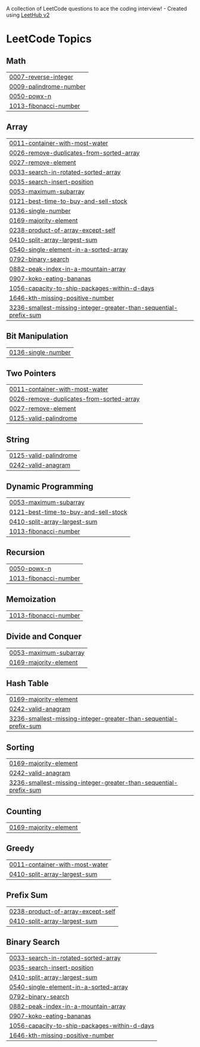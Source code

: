 A collection of LeetCode questions to ace the coding interview! - Created using [LeetHub v2](https://github.com/arunbhardwaj/LeetHub-2.0)
<!---LeetCode Topics Start-->
# LeetCode Topics
## Math
|  |
| ------- |
| [0007-reverse-integer](https://github.com/jahidulislam114593/LeetCode/tree/master/0007-reverse-integer) |
| [0009-palindrome-number](https://github.com/jahidulislam114593/LeetCode/tree/master/0009-palindrome-number) |
| [0050-powx-n](https://github.com/jahidulislam114593/LeetCode/tree/master/0050-powx-n) |
| [1013-fibonacci-number](https://github.com/jahidulislam114593/LeetCode/tree/master/1013-fibonacci-number) |
## Array
|  |
| ------- |
| [0011-container-with-most-water](https://github.com/jahidulislam114593/LeetCode/tree/master/0011-container-with-most-water) |
| [0026-remove-duplicates-from-sorted-array](https://github.com/jahidulislam114593/LeetCode/tree/master/0026-remove-duplicates-from-sorted-array) |
| [0027-remove-element](https://github.com/jahidulislam114593/LeetCode/tree/master/0027-remove-element) |
| [0033-search-in-rotated-sorted-array](https://github.com/jahidulislam114593/LeetCode/tree/master/0033-search-in-rotated-sorted-array) |
| [0035-search-insert-position](https://github.com/jahidulislam114593/LeetCode/tree/master/0035-search-insert-position) |
| [0053-maximum-subarray](https://github.com/jahidulislam114593/LeetCode/tree/master/0053-maximum-subarray) |
| [0121-best-time-to-buy-and-sell-stock](https://github.com/jahidulislam114593/LeetCode/tree/master/0121-best-time-to-buy-and-sell-stock) |
| [0136-single-number](https://github.com/jahidulislam114593/LeetCode/tree/master/0136-single-number) |
| [0169-majority-element](https://github.com/jahidulislam114593/LeetCode/tree/master/0169-majority-element) |
| [0238-product-of-array-except-self](https://github.com/jahidulislam114593/LeetCode/tree/master/0238-product-of-array-except-self) |
| [0410-split-array-largest-sum](https://github.com/jahidulislam114593/LeetCode/tree/master/0410-split-array-largest-sum) |
| [0540-single-element-in-a-sorted-array](https://github.com/jahidulislam114593/LeetCode/tree/master/0540-single-element-in-a-sorted-array) |
| [0792-binary-search](https://github.com/jahidulislam114593/LeetCode/tree/master/0792-binary-search) |
| [0882-peak-index-in-a-mountain-array](https://github.com/jahidulislam114593/LeetCode/tree/master/0882-peak-index-in-a-mountain-array) |
| [0907-koko-eating-bananas](https://github.com/jahidulislam114593/LeetCode/tree/master/0907-koko-eating-bananas) |
| [1056-capacity-to-ship-packages-within-d-days](https://github.com/jahidulislam114593/LeetCode/tree/master/1056-capacity-to-ship-packages-within-d-days) |
| [1646-kth-missing-positive-number](https://github.com/jahidulislam114593/LeetCode/tree/master/1646-kth-missing-positive-number) |
| [3236-smallest-missing-integer-greater-than-sequential-prefix-sum](https://github.com/jahidulislam114593/LeetCode/tree/master/3236-smallest-missing-integer-greater-than-sequential-prefix-sum) |
## Bit Manipulation
|  |
| ------- |
| [0136-single-number](https://github.com/jahidulislam114593/LeetCode/tree/master/0136-single-number) |
## Two Pointers
|  |
| ------- |
| [0011-container-with-most-water](https://github.com/jahidulislam114593/LeetCode/tree/master/0011-container-with-most-water) |
| [0026-remove-duplicates-from-sorted-array](https://github.com/jahidulislam114593/LeetCode/tree/master/0026-remove-duplicates-from-sorted-array) |
| [0027-remove-element](https://github.com/jahidulislam114593/LeetCode/tree/master/0027-remove-element) |
| [0125-valid-palindrome](https://github.com/jahidulislam114593/LeetCode/tree/master/0125-valid-palindrome) |
## String
|  |
| ------- |
| [0125-valid-palindrome](https://github.com/jahidulislam114593/LeetCode/tree/master/0125-valid-palindrome) |
| [0242-valid-anagram](https://github.com/jahidulislam114593/LeetCode/tree/master/0242-valid-anagram) |
## Dynamic Programming
|  |
| ------- |
| [0053-maximum-subarray](https://github.com/jahidulislam114593/LeetCode/tree/master/0053-maximum-subarray) |
| [0121-best-time-to-buy-and-sell-stock](https://github.com/jahidulislam114593/LeetCode/tree/master/0121-best-time-to-buy-and-sell-stock) |
| [0410-split-array-largest-sum](https://github.com/jahidulislam114593/LeetCode/tree/master/0410-split-array-largest-sum) |
| [1013-fibonacci-number](https://github.com/jahidulislam114593/LeetCode/tree/master/1013-fibonacci-number) |
## Recursion
|  |
| ------- |
| [0050-powx-n](https://github.com/jahidulislam114593/LeetCode/tree/master/0050-powx-n) |
| [1013-fibonacci-number](https://github.com/jahidulislam114593/LeetCode/tree/master/1013-fibonacci-number) |
## Memoization
|  |
| ------- |
| [1013-fibonacci-number](https://github.com/jahidulislam114593/LeetCode/tree/master/1013-fibonacci-number) |
## Divide and Conquer
|  |
| ------- |
| [0053-maximum-subarray](https://github.com/jahidulislam114593/LeetCode/tree/master/0053-maximum-subarray) |
| [0169-majority-element](https://github.com/jahidulislam114593/LeetCode/tree/master/0169-majority-element) |
## Hash Table
|  |
| ------- |
| [0169-majority-element](https://github.com/jahidulislam114593/LeetCode/tree/master/0169-majority-element) |
| [0242-valid-anagram](https://github.com/jahidulislam114593/LeetCode/tree/master/0242-valid-anagram) |
| [3236-smallest-missing-integer-greater-than-sequential-prefix-sum](https://github.com/jahidulislam114593/LeetCode/tree/master/3236-smallest-missing-integer-greater-than-sequential-prefix-sum) |
## Sorting
|  |
| ------- |
| [0169-majority-element](https://github.com/jahidulislam114593/LeetCode/tree/master/0169-majority-element) |
| [0242-valid-anagram](https://github.com/jahidulislam114593/LeetCode/tree/master/0242-valid-anagram) |
| [3236-smallest-missing-integer-greater-than-sequential-prefix-sum](https://github.com/jahidulislam114593/LeetCode/tree/master/3236-smallest-missing-integer-greater-than-sequential-prefix-sum) |
## Counting
|  |
| ------- |
| [0169-majority-element](https://github.com/jahidulislam114593/LeetCode/tree/master/0169-majority-element) |
## Greedy
|  |
| ------- |
| [0011-container-with-most-water](https://github.com/jahidulislam114593/LeetCode/tree/master/0011-container-with-most-water) |
| [0410-split-array-largest-sum](https://github.com/jahidulislam114593/LeetCode/tree/master/0410-split-array-largest-sum) |
## Prefix Sum
|  |
| ------- |
| [0238-product-of-array-except-self](https://github.com/jahidulislam114593/LeetCode/tree/master/0238-product-of-array-except-self) |
| [0410-split-array-largest-sum](https://github.com/jahidulislam114593/LeetCode/tree/master/0410-split-array-largest-sum) |
## Binary Search
|  |
| ------- |
| [0033-search-in-rotated-sorted-array](https://github.com/jahidulislam114593/LeetCode/tree/master/0033-search-in-rotated-sorted-array) |
| [0035-search-insert-position](https://github.com/jahidulislam114593/LeetCode/tree/master/0035-search-insert-position) |
| [0410-split-array-largest-sum](https://github.com/jahidulislam114593/LeetCode/tree/master/0410-split-array-largest-sum) |
| [0540-single-element-in-a-sorted-array](https://github.com/jahidulislam114593/LeetCode/tree/master/0540-single-element-in-a-sorted-array) |
| [0792-binary-search](https://github.com/jahidulislam114593/LeetCode/tree/master/0792-binary-search) |
| [0882-peak-index-in-a-mountain-array](https://github.com/jahidulislam114593/LeetCode/tree/master/0882-peak-index-in-a-mountain-array) |
| [0907-koko-eating-bananas](https://github.com/jahidulislam114593/LeetCode/tree/master/0907-koko-eating-bananas) |
| [1056-capacity-to-ship-packages-within-d-days](https://github.com/jahidulislam114593/LeetCode/tree/master/1056-capacity-to-ship-packages-within-d-days) |
| [1646-kth-missing-positive-number](https://github.com/jahidulislam114593/LeetCode/tree/master/1646-kth-missing-positive-number) |
<!---LeetCode Topics End-->